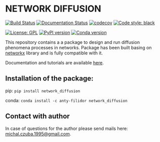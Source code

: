 # NETWORK DIFFUSION

[![Build Status](https://travis-ci.com/anty-filidor/network_diffusion.svg?branch=v0.6)](https://travis-ci.com/anty-filidor/network_diffusion)
[![Documentation Status](https://readthedocs.org/projects/network-diffusion/badge/?version=latest)](https://network-diffusion.readthedocs.io/en/latest)
[![codecov](https://codecov.io/gh/anty-filidor/network_diffusion/branch/v0.6/graph/badge.svg?token=LF52GAD73F)](https://codecov.io/gh/anty-filidor/network_diffusion)
[![Code style: black](https://img.shields.io/badge/code%20style-black-000000.svg)](https://github.com/psf/black)

[![License: GPL](https://img.shields.io/github/license/anty-filidor/network_diffusion)](https://www.gnu.org/licenses/gpl-3.0.html)
[![PyPI version](https://badge.fury.io/py/network-diffusion.svg)](https://badge.fury.io/py/network-diffusion)
[![Conda version](https://anaconda.org/anty-filidor/network_diffusion/badges/version.svg)](https://anaconda.org/anty-filidor/network_diffusion)

This repository contains a a package to design and run diffusion phenomena processes in
networks. Package has been built basing on [networkx](https://networkx.github.io)
library and is fully compatible with it.

Documentation and tutorials are available
[here](https://network-diffusion.readthedocs.io/en/latest/).

## Installation of the package:

pip: `pip install network_diffusion`

conda: `conda install -c anty-filidor network_diffusion`

## Contact with author

In case of questions for the author please send mails here:
<michal.czuba.1995@gmail.com>.
